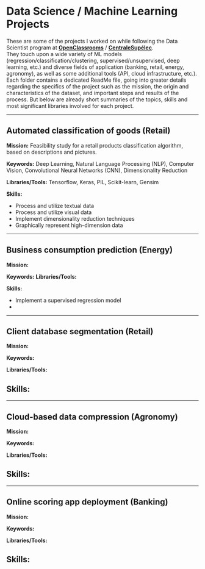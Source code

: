 # Data Science / Machine Learning Projects

These are some of the projects I worked on while following the Data Scientist program at [**OpenClassrooms**](https://openclassrooms.com/en/paths/164-data-scientist) / [**CentraleSupélec**](https://www.centralesupelec.fr/en).  
They touch upon a wide variety of ML models (regression/classification/clustering, supervised/unsupervised, deep learning, etc.) and diverse fields of application (banking, retail, energy, agronomy), as well as some additional tools (API, cloud infrastructure, etc.).  
Each folder contains a dedicated ReadMe file, going into greater details regarding the specifics of the project such as the mission, the origin and characteristics of the dataset, and important steps and results of the process. But below are already short summaries of the topics, skills and most significant libraries involved for each project.

---

## Automated classification of goods (Retail)

**Mission:** Feasibility study for a retail products classification algorithm, based on descriptions and pictures.

**Keywords:** Deep Learning, Natural Language Processing (NLP), Computer Vision, Convolutional Neural Networks (CNN), Dimensionality Reduction

**Libraries/Tools:** Tensorflow, Keras, PIL, Scikit-learn, Gensim

**Skills:**
- Process and utilize textual data
- Process and utilize visual data
- Implement dimensionality reduction techniques
- Graphically represent high-dimension data

---

## Business consumption prediction (Energy)

**Mission:** 

**Keywords:** 
**Libraries/Tools:** 

**Skills:**
- Implement a supervised regression model
- 

---

## Client database segmentation (Retail)

**Mission:** 

**Keywords:** 

**Libraries/Tools:**

**Skills:**
- 

---

## Cloud-based data compression (Agronomy)

**Mission:** 

**Keywords:** 

**Libraries/Tools:**

**Skills:**
- 

---

## Online scoring app deployment (Banking)

**Mission:** 

**Keywords:** 

**Libraries/Tools:**

**Skills:**
- 